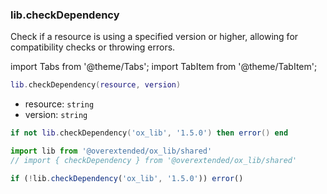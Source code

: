 ### lib.checkDependency
Check if a resource is using a specified version or higher, allowing for compatibility checks or throwing errors.

import Tabs from '@theme/Tabs';
import TabItem from '@theme/TabItem';

```lua
lib.checkDependency(resource, version)
```
* resource: `string`
* version: `string`

<Tabs>
<TabItem value='Lua'>

```lua
if not lib.checkDependency('ox_lib', '1.5.0') then error() end
```
</TabItem>
<TabItem value='JS/TS'>

```ts
import lib from '@overextended/ox_lib/shared'
// import { checkDependency } from '@overextended/ox_lib/shared'

if (!lib.checkDependency('ox_lib', '1.5.0')) error()
```
</TabItem>
</Tabs>



